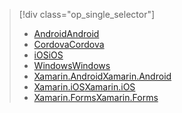 > [!div class="op_single_selector"]
> * [<span data-ttu-id="1dee4-101">Android</span><span class="sxs-lookup"><span data-stu-id="1dee4-101">Android</span></span>](../articles/app-service-mobile/app-service-mobile-android-get-started.md)
> * [<span data-ttu-id="1dee4-102">Cordova</span><span class="sxs-lookup"><span data-stu-id="1dee4-102">Cordova</span></span>](../articles/app-service-mobile/app-service-mobile-cordova-get-started.md)
> * [<span data-ttu-id="1dee4-103">iOS</span><span class="sxs-lookup"><span data-stu-id="1dee4-103">iOS</span></span>](../articles/app-service-mobile/app-service-mobile-ios-get-started.md)
> * [<span data-ttu-id="1dee4-104">Windows</span><span class="sxs-lookup"><span data-stu-id="1dee4-104">Windows</span></span>](../articles/app-service-mobile/app-service-mobile-windows-store-dotnet-get-started.md)
> * [<span data-ttu-id="1dee4-105">Xamarin.Android</span><span class="sxs-lookup"><span data-stu-id="1dee4-105">Xamarin.Android</span></span>](../articles/app-service-mobile/app-service-mobile-xamarin-android-get-started.md)
> * [<span data-ttu-id="1dee4-106">Xamarin.iOS</span><span class="sxs-lookup"><span data-stu-id="1dee4-106">Xamarin.iOS</span></span>](../articles/app-service-mobile/app-service-mobile-xamarin-ios-get-started.md)
> * [<span data-ttu-id="1dee4-107">Xamarin.Forms</span><span class="sxs-lookup"><span data-stu-id="1dee4-107">Xamarin.Forms</span></span>](../articles/app-service-mobile/app-service-mobile-xamarin-forms-get-started.md)
> 
> 

